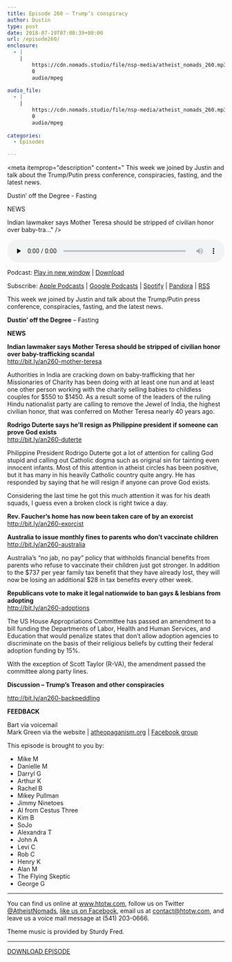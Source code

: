 ```yaml
---
title: Episode 260 – Trump’s conspiracy
author: Dustin
type: post
date: 2018-07-19T07:00:39+00:00
url: /episode260/
enclosure:
  - |
    |
        https://cdn.nomads.studio/file/nsp-media/atheist_nomads_260.mp3
        0
        audio/mpeg
        
audio_file:
  - |
    |
        https://cdn.nomads.studio/file/nsp-media/atheist_nomads_260.mp3
        0
        audio/mpeg
        
categories:
  - Episodes

---
```

<div itemscope itemtype="http://schema.org/AudioObject">
  <meta itemprop="name" content="Episode 260 &#8211; Trump’s conspiracy" />
  
  <meta itemprop="uploadDate" content="2018-07-19T01:00:39-06:00" />
  
  <meta itemprop="encodingFormat" content="audio/mpeg" />
  
  <meta itemprop="description" content="
This week we joined by Justin and talk about the Trump/Putin press conference, conspiracies, fasting, and the latest news.

Dustin’ off the Degree - Fasting

NEWS

Indian lawmaker says Mother Teresa should be stripped of civilian honor over baby-tra..." />
  
  <meta itemprop="contentUrl" content="https://dts.podtrac.com/redirect.mp3/cdn.nomads.studio/file/nsp-media/atheist_nomads_260.mp3" />
  </p> 
  
  <div class="powerpress_player" id="powerpress_player_8523">
    <audio class="wp-audio-shortcode" id="audio-1785-267" preload="none" style="width: 100%;" controls="controls"><source type="audio/mpeg" src="https://dts.podtrac.com/redirect.mp3/cdn.nomads.studio/file/nsp-media/atheist_nomads_260.mp3?_=267" /><a href="https://dts.podtrac.com/redirect.mp3/cdn.nomads.studio/file/nsp-media/atheist_nomads_260.mp3">https://dts.podtrac.com/redirect.mp3/cdn.nomads.studio/file/nsp-media/atheist_nomads_260.mp3</a></audio>
  </div>
</div>

<p class="powerpress_links powerpress_links_mp3">
  Podcast: <a href="https://dts.podtrac.com/redirect.mp3/cdn.nomads.studio/file/nsp-media/atheist_nomads_260.mp3" class="powerpress_link_pinw" target="_blank" title="Play in new window" onclick="return powerpress_pinw('https://htotw.com/?powerpress_pinw=1785-podcast');" rel="nofollow">Play in new window</a> | <a href="https://dts.podtrac.com/redirect.mp3/cdn.nomads.studio/file/nsp-media/atheist_nomads_260.mp3" class="powerpress_link_d" title="Download" rel="nofollow" download="atheist_nomads_260.mp3">Download</a>
</p>

<p class="powerpress_links powerpress_subscribe_links">
  Subscribe: <a href="https://podcasts.apple.com/us/podcast/humanists-take-on-the-world/id530050098?mt=2&ls=1" class="powerpress_link_subscribe powerpress_link_subscribe_itunes" target="_blank" title="Subscribe on Apple Podcasts" rel="nofollow">Apple Podcasts</a> | <a href="https://www.google.com/podcasts?feed=aHR0cDovL2F0aGVpc3Rub21hZHMubGlic3luLmNvbS9yc3M%3D" class="powerpress_link_subscribe powerpress_link_subscribe_googleplay" target="_blank" title="Subscribe on Google Podcasts" rel="nofollow">Google Podcasts</a> | <a href="https://open.spotify.com/show/3LzK2xZGike6Tc1GEMtMbr?si=LieN9SNuTpq96smuaUsH8A" class="powerpress_link_subscribe powerpress_link_subscribe_spotify" target="_blank" title="Subscribe on Spotify" rel="nofollow">Spotify</a> | <a href="https://www.pandora.com/podcast/atheist-nomads/PC:10122?corr=62071012&part=ug" class="powerpress_link_subscribe powerpress_link_subscribe_pandora" target="_blank" title="Subscribe on Pandora" rel="nofollow">Pandora</a> | <a href="https://htotw.com/feed/podcast/" class="powerpress_link_subscribe powerpress_link_subscribe_rss" target="_blank" title="Subscribe via RSS" rel="nofollow">RSS</a>
</p>

  
This week we joined by Justin and talk about the Trump/Putin press conference, conspiracies, fasting, and the latest news.

**Dustin’ off the Degree** &#8211; Fasting

**NEWS**

**Indian lawmaker says Mother Teresa should be stripped of civilian honor over baby-trafficking scandal**  
<a href="http://bit.ly/an260-mother-teresa" target="_blank" rel="noopener">http://bit.ly/an260-mother-teresa</a>

Authorities in India are cracking down on baby-trafficking that her Missionaries of Charity has been doing with at least one nun and at least one other person working with the charity selling babies to childless couples for $550 to $1450. As a result some of the leaders of the ruling Hindu nationalist party are calling to remove the Jewel of India, the highest civilian honor, that was conferred on Mother Teresa nearly 40 years ago.

**Rodrigo Duterte says he’ll resign as Philippine president if someone can prove God exists**  
<a href="http://bit.ly/an260-duterte" target="_blank" rel="noopener">http://bit.ly/an260-duterte</a>

Philippine President Rodrigo Duterte got a lot of attention for calling God stupid and calling out Catholic dogma such as original sin for tainting even innocent infants. Most of this attention in atheist circles has been positive, but it has many in his heavily Catholic country quite angry. He has responded by saying that he will resign if anyone can prove God exists.

Considering the last time he got this much attention it was for his death squads, I guess even a broken clock is right twice a day.

**Rev. Faucher’s home has now been taken care of by an exorcist**  
<a href="http://bit.ly/an260-exorcist" target="_blank" rel="noopener">http://bit.ly/an260-exorcist</a>

**Australia to issue monthly fines to parents who don&#8217;t vaccinate children**  
<a href="http://bit.ly/an260-australia" target="_blank" rel="noopener">http://bit.ly/an260-australia</a>

Australia&#8217;s &#8220;no jab, no pay&#8221; policy that withholds financial benefits from parents who refuse to vaccinate their children just got stronger. In addition to the $737 per year family tax benefit that they have already lost, they will now be losing an additional $28 in tax benefits every other week.

**Republicans vote to make it legal nationwide to ban gays & lesbians from adopting**  
<a href="http://bit.ly/an260-adoptions" target="_blank" rel="noopener">http://bit.ly/an260-adoptions</a>

The US House Appropriations Committee has passed an amendment to a bill funding the Departments of Labor, Health and Human Services, and Education that would penalize states that don&#8217;t allow adoption agencies to discriminate on the basis of their religious beliefs by cutting their federal adoption funding by 15%.

With the exception of Scott Taylor (R-VA), the amendment passed the committee along party lines.

**Discussion &#8211; Trump’s Treason and other conspiracies**

<div class="embed-container">
</div>

<a href="http://bit.ly/an260-backpeddling" target="_blank" rel="noopener">http://bit.ly/an260-backpeddling</a>

**FEEDBACK**

Bart via voicemail  
Mark Green via the website | <a href="http://atheopaganism.org" target="_blank" rel="noopener">atheopaganism.org</a> | <a href="https://facebook.com/groups/atheopaganism" target="_blank" rel="noopener">Facebook group</a>

This episode is brought to you by:

* Mike M  
* Danielle M  
* Darryl G  
* Arthur K  
* Rachel B  
* Mikey Pullman  
* Jimmy Ninetoes  
* Al from Cestus Three  
* Kim B  
* SoJo  
* Alexandra T  
* John A  
* Levi C  
* Rob C  
* Henry K  
* Alan M  
* The Flying Skeptic  
* George G

<hr width="500" />

You can find us online at <a href="https://www.htotw.com/" target="_blank" rel="noopener">www.htotw.com</a>, follow us on Twitter <a href="https://twitter.com/AtheistNomads" target="_blank" rel="noopener">@AtheistNomads</a>, <a href="https://htotw.com/facebook" target="_blank" rel="noopener">like us on Facebook</a>, email us at <contact@htotw.com>, and leave us a voice mail message at (541) 203-0666.

Theme music is provided by Sturdy Fred.

<hr width="”500”" />

[DOWNLOAD EPISODE][1]

 [1]: https://dts.podtrac.com/redirect.mp3/cdn.nomads.studio/file/nsp-media/atheist_nomads_260.mp3